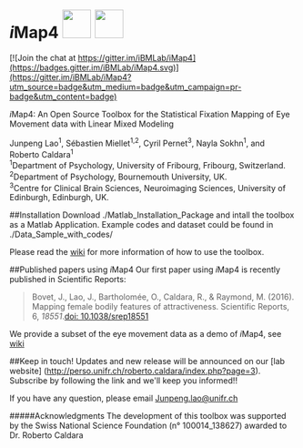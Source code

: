 

# *i*Map4  <img src="https://github.com/iBMLab/iMap4/blob/master/GUI/IMAP.png" width="50" height="50" />   <img src="https://github.com/iBMLab/iMap4/blob/master/GUI/logo_imap.png" width="50" height="50" />

[![Join the chat at https://gitter.im/iBMLab/iMap4](https://badges.gitter.im/iBMLab/iMap4.svg)](https://gitter.im/iBMLab/iMap4?utm_source=badge&utm_medium=badge&utm_campaign=pr-badge&utm_content=badge)


*i*Map4: An Open Source Toolbox for the Statistical Fixation Mapping of Eye Movement data with Linear Mixed Modeling

Junpeng Lao<sup>1</sup>, Sébastien Miellet<sup>1,2</sup>, Cyril Pernet<sup>3</sup>, Nayla Sokhn<sup>1</sup>, and Roberto Caldara<sup>1</sup>  
<sup>1</sup>Department of Psychology, University of Fribourg, Fribourg, Switzerland.  
<sup>2</sup>Department of Psychology, Bournemouth University, UK.  
<sup>3</sup>Centre for Clinical Brain Sciences, Neuroimaging Sciences, University of Edinburgh, Edinburgh, UK.  

##Installation 
Download ./Matlab_Installation_Package and intall the toolbox as a Matlab Application. 
Example codes and dataset could be found in ./Data_Sample_with_codes/

Please read the [wiki](https://github.com/iBMLab/iMap4/wiki) for more information of how to use the toolbox.

##Published papers using *i*Map4
Our first paper using *i*Map4 is recently published in Scientific Reports:

> Bovet, J., Lao, J., Bartholomée, O., Caldara, R., & Raymond, M. (2016). Mapping female bodily features of attractiveness. Scientific Reports, 6, *18551*.[doi: 10.1038/srep18551](http://www.nature.com/articles/srep18551)

We provide a subset of the eye movement data as a demo of *i*Map4, see [wiki](https://github.com/iBMLab/iMap4/wiki/Background-of-Example-1) 

##Keep in touch!
Updates and new release will be announced on our [lab website] (http://perso.unifr.ch/roberto.caldara/index.php?page=3).
Subscribe by following the link and we'll keep you informed!! 

If you have any question, please email Junpeng.lao@unifr.ch


#####Acknowledgments
The development of this toolbox was supported by the Swiss National Science Foundation (n° 100014_138627) awarded to Dr. Roberto Caldara



